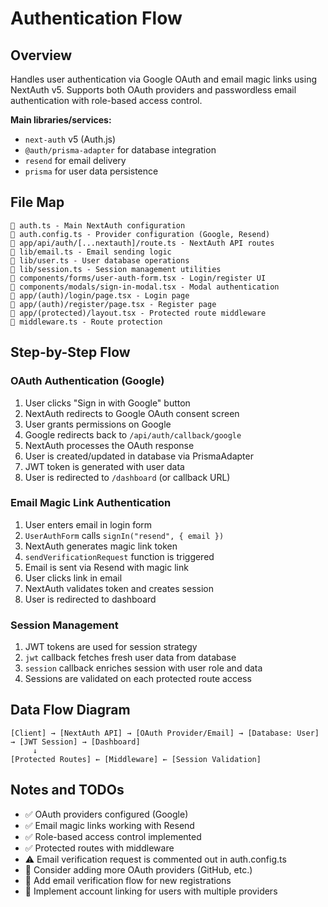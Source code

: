 # Authentication Flow

## Overview

Handles user authentication via Google OAuth and email magic links using NextAuth v5. Supports both OAuth providers and passwordless email authentication with role-based access control.

**Main libraries/services:**

- `next-auth` v5 (Auth.js)
- `@auth/prisma-adapter` for database integration
- `resend` for email delivery
- `prisma` for user data persistence

## File Map

```
📁 auth.ts - Main NextAuth configuration
📁 auth.config.ts - Provider configuration (Google, Resend)
📁 app/api/auth/[...nextauth]/route.ts - NextAuth API routes
📁 lib/email.ts - Email sending logic
📁 lib/user.ts - User database operations
📁 lib/session.ts - Session management utilities
📁 components/forms/user-auth-form.tsx - Login/register UI
📁 components/modals/sign-in-modal.tsx - Modal authentication
📁 app/(auth)/login/page.tsx - Login page
📁 app/(auth)/register/page.tsx - Register page
📁 app/(protected)/layout.tsx - Protected route middleware
📁 middleware.ts - Route protection
```

## Step-by-Step Flow

### OAuth Authentication (Google)

1. User clicks "Sign in with Google" button
2. NextAuth redirects to Google OAuth consent screen
3. User grants permissions on Google
4. Google redirects back to `/api/auth/callback/google`
5. NextAuth processes the OAuth response
6. User is created/updated in database via PrismaAdapter
7. JWT token is generated with user data
8. User is redirected to `/dashboard` (or callback URL)

### Email Magic Link Authentication

1. User enters email in login form
2. `UserAuthForm` calls `signIn("resend", { email })`
3. NextAuth generates magic link token
4. `sendVerificationRequest` function is triggered
5. Email is sent via Resend with magic link
6. User clicks link in email
7. NextAuth validates token and creates session
8. User is redirected to dashboard

### Session Management

1. JWT tokens are used for session strategy
2. `jwt` callback fetches fresh user data from database
3. `session` callback enriches session with user role and data
4. Sessions are validated on each protected route access

## Data Flow Diagram

```
[Client] → [NextAuth API] → [OAuth Provider/Email] → [Database: User] → [JWT Session] → [Dashboard]
     ↓
[Protected Routes] ← [Middleware] ← [Session Validation]
```

## Notes and TODOs

- ✅ OAuth providers configured (Google)
- ✅ Email magic links working with Resend
- ✅ Role-based access control implemented
- ✅ Protected routes with middleware
- ⚠️ Email verification request is commented out in auth.config.ts
- 🔄 Consider adding more OAuth providers (GitHub, etc.)
- 🔄 Add email verification flow for new registrations
- 🔄 Implement account linking for users with multiple providers
